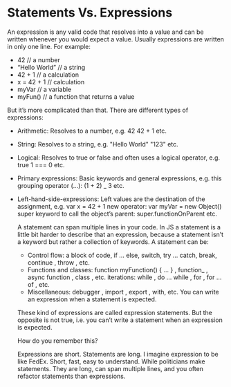 # Statements Vs. Expressions

An expression is any valid code that resolves into a value and can be written
whenever you would expect a value. Usually expressions are written in only one
line. For example:

- 42 // a number
- “Hello World” // a string
- 42 + 1 // a calculation
- x = 42 + 1 // calculation
- myVar // a variable
- myFun() // a function that returns a value

But it’s more complicated than that. There are different types of expressions:

- Arithmetic: Resolves to a number, e.g. 42 42 + 1 etc.
- String: Resolves to a string, e.g. "Hello World" "123" etc.
- Logical: Resolves to true or false and often uses a logical operator, e.g.
  true 1 === 0 etc.
- Primary expressions: Basic keywords and general expressions, e.g. this
  grouping operator (...): (1 + 2) \_ 3 etc.
- Left-hand-side-expressions: Left values are the destination of the assignment,
  e.g. var x = 42 + 1 new operator: var myVar = new Object() super keyword to
  call the object’s parent: super.functionOnParent etc.

  A statement can span multiple lines in your code. In JS a statement is a
  little bit harder to describe that an expression, because a statement isn’t a
  keyword but rather a collection of keywords. A statement can be:

  - Control flow: a block of code, if … else, switch, try … catch, break,
    continue , throw , etc.
  - Functions and classes: function myFunction() { ... } , function\_ , async
    function , class , etc. iterations: while , do ... while , for , for ... of
    , etc.
  - Miscellaneous: debugger , import , export , with, etc. You can write an
    expression when a statement is expected.

  These kind of expressions are called expression statements. But the opposite
  is not true, i.e. you can’t write a statement when an expression is expected.

  How do you remember this?

  Expressions are short. Statements are long. I imagine expression to be like
  FedEx. Short, fast, easy to understand. While politicians make statements.
  They are long, can span multiple lines, and you often refactor statements than
  expressions.
